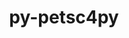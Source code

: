 ---
title: "py-petsc4py"
layout: cache
categories: [package, develop]
meta: {"compilers": ["gcc@=11.4.0", "gcc@=9.4.0", "oneapi@=2024.2.1"], "num_specs": 35, "num_specs_by_stack": {"e4s": 8, "e4s-neoverse-v2": 9, "e4s-neoverse_v1": 4, "e4s-oneapi": 9, "e4s-power": 2, "root": 35}, "oss": ["ubuntu20.04", "ubuntu22.04"], "platforms": ["linux"], "stacks": ["e4s", "e4s-neoverse-v2", "e4s-neoverse_v1", "e4s-oneapi", "e4s-power", "root"], "targets": ["neoverse_v1", "neoverse_v2", "ppc64le", "x86_64_v3"], "versions": ["3.22.2", "3.22.3", "3.22.4"]}
spec_details: [{"compiler": "gcc@=11.4.0", "hash": "2yy7y2itujog7zdan7icze6fg6mdyzkq", "os": "ubuntu22.04", "platform": "linux", "size": "-", "stacks": ["e4s-neoverse-v2", "root"], "target": "neoverse_v2", "variants": ["build_system=python_pip", "+mpi"], "versions": ["3.22.4"]}, {"compiler": "gcc@=11.4.0", "hash": "3dvc77dc43tpxlumi3ax6nhb4c7vjf7g", "os": "ubuntu22.04", "platform": "linux", "size": "-", "stacks": ["e4s-neoverse_v1", "root"], "target": "neoverse_v1", "variants": ["build_system=python_pip", "+mpi"], "versions": ["3.22.2"]}, {"compiler": "gcc@=11.4.0", "hash": "43nirykqnsg2i7qaznq25f4yazr7aoyr", "os": "ubuntu22.04", "platform": "linux", "size": "-", "stacks": ["e4s-neoverse-v2", "root"], "target": "neoverse_v2", "variants": ["build_system=python_pip", "+mpi"], "versions": ["3.22.3"]}, {"compiler": "oneapi@=2024.2.1", "hash": "4grw3tjp63wz3ixqd2ki4erfwgf63gyi", "os": "ubuntu22.04", "platform": "linux", "size": "-", "stacks": ["e4s-oneapi", "root"], "target": "x86_64_v3", "variants": ["build_system=python_pip", "+mpi"], "versions": ["3.22.3"]}, {"compiler": "gcc@=11.4.0", "hash": "4tc2mc624cgjl6p4nvoex6ow2vh47uj3", "os": "ubuntu22.04", "platform": "linux", "size": "-", "stacks": ["e4s-neoverse-v2", "root"], "target": "neoverse_v2", "variants": ["build_system=python_pip", "+mpi"], "versions": ["3.22.3"]}, {"compiler": "gcc@=11.4.0", "hash": "5s2gwrd4tzrc4x266new66uakdf64ojw", "os": "ubuntu22.04", "platform": "linux", "size": "-", "stacks": ["e4s", "root"], "target": "x86_64_v3", "variants": ["build_system=python_pip", "+mpi"], "versions": ["3.22.4"]}, {"compiler": "gcc@=11.4.0", "hash": "6t2cqki6hm4ahux3co3qrulvd3emtjg2", "os": "ubuntu22.04", "platform": "linux", "size": "-", "stacks": ["e4s-neoverse-v2", "root"], "target": "neoverse_v2", "variants": ["build_system=python_pip", "+mpi"], "versions": ["3.22.4"]}, {"compiler": "gcc@=11.4.0", "hash": "77h3xtf33ejuhlrawfoexg6rwzh6nmnq", "os": "ubuntu22.04", "platform": "linux", "size": "-", "stacks": ["e4s-neoverse-v2", "root"], "target": "neoverse_v2", "variants": ["build_system=python_pip", "+mpi"], "versions": ["3.22.4"]}, {"compiler": "oneapi@=2024.2.1", "hash": "ajxrnner5tvowgwx7bkg4spnqi5kr3kg", "os": "ubuntu22.04", "platform": "linux", "size": "-", "stacks": ["e4s-oneapi", "root"], "target": "x86_64_v3", "variants": ["build_system=python_pip", "+mpi"], "versions": ["3.22.4"]}, {"compiler": "gcc@=11.4.0", "hash": "ccqeix27fmn2e3p5sihgg2ltz4hfdwge", "os": "ubuntu22.04", "platform": "linux", "size": "-", "stacks": ["e4s-neoverse-v2", "root"], "target": "neoverse_v2", "variants": ["build_system=python_pip", "+mpi"], "versions": ["3.22.3"]}, {"compiler": "gcc@=11.4.0", "hash": "cvypjfhtzpozpmtl3t3rwolls6vvmji5", "os": "ubuntu22.04", "platform": "linux", "size": "-", "stacks": ["e4s", "root"], "target": "x86_64_v3", "variants": ["build_system=python_pip", "+mpi"], "versions": ["3.22.4"]}, {"compiler": "oneapi@=2024.2.1", "hash": "cz6o3tgwxpopgu36ulwutnuonmohns32", "os": "ubuntu22.04", "platform": "linux", "size": "-", "stacks": ["e4s-oneapi", "root"], "target": "x86_64_v3", "variants": ["build_system=python_pip", "+mpi"], "versions": ["3.22.4"]}, {"compiler": "gcc@=11.4.0", "hash": "e7cxfnzuqwdn25dboykhnheu3zfvlpse", "os": "ubuntu22.04", "platform": "linux", "size": "-", "stacks": ["e4s", "root"], "target": "x86_64_v3", "variants": ["build_system=python_pip", "+mpi"], "versions": ["3.22.3"]}, {"compiler": "gcc@=9.4.0", "hash": "fso6s2yimstr7e6hi4ovss23efbu5gus", "os": "ubuntu20.04", "platform": "linux", "size": "-", "stacks": ["e4s-power", "root"], "target": "ppc64le", "variants": ["build_system=python_pip", "+mpi"], "versions": ["3.22.2"]}, {"compiler": "oneapi@=2024.2.1", "hash": "g2y2em77ebougqxu42gife7zbob4bzbq", "os": "ubuntu22.04", "platform": "linux", "size": "-", "stacks": ["e4s-oneapi", "root"], "target": "x86_64_v3", "variants": ["build_system=python_pip", "+mpi"], "versions": ["3.22.3"]}, {"compiler": "gcc@=11.4.0", "hash": "h3abcvhkxt2gxf27dtblvqx77fn5wkfv", "os": "ubuntu22.04", "platform": "linux", "size": "-", "stacks": ["e4s", "root"], "target": "x86_64_v3", "variants": ["build_system=python_pip", "+mpi"], "versions": ["3.22.4"]}, {"compiler": "gcc@=11.4.0", "hash": "il5cuzgm7fdiyujdyax7inejwazfrcx6", "os": "ubuntu22.04", "platform": "linux", "size": "-", "stacks": ["e4s-neoverse_v1", "root"], "target": "neoverse_v1", "variants": ["build_system=python_pip", "+mpi"], "versions": ["3.22.2"]}, {"compiler": "oneapi@=2024.2.1", "hash": "j2dh55rz2gspd2b7pseuyigueho22fan", "os": "ubuntu22.04", "platform": "linux", "size": "-", "stacks": ["root"], "target": "x86_64_v3", "variants": ["build_system=python_pip", "+mpi"], "versions": ["3.22.4"]}, {"compiler": "gcc@=11.4.0", "hash": "k7kmyfrfcy7owxd352onlc3cwayfvp3s", "os": "ubuntu22.04", "platform": "linux", "size": "-", "stacks": ["e4s", "root"], "target": "x86_64_v3", "variants": ["build_system=python_pip", "+mpi"], "versions": ["3.22.3"]}, {"compiler": "gcc@=11.4.0", "hash": "m2czopnxu6gsl7ranpyqrrwww4zr24ru", "os": "ubuntu22.04", "platform": "linux", "size": "-", "stacks": ["e4s-neoverse-v2", "root"], "target": "neoverse_v2", "variants": ["build_system=python_pip", "+mpi"], "versions": ["3.22.4"]}, {"compiler": "gcc@=11.4.0", "hash": "mkaowrt2u6gu42nyolkamn5mfk6ym4kb", "os": "ubuntu22.04", "platform": "linux", "size": "-", "stacks": ["e4s", "root"], "target": "x86_64_v3", "variants": ["build_system=python_pip", "+mpi"], "versions": ["3.22.3"]}, {"compiler": "gcc@=11.4.0", "hash": "n7buwyllvj5o5it4ka6hxgd5tvllrgsd", "os": "ubuntu22.04", "platform": "linux", "size": "-", "stacks": ["e4s-neoverse_v1", "root"], "target": "neoverse_v1", "variants": ["build_system=python_pip", "+mpi"], "versions": ["3.22.2"]}, {"compiler": "oneapi@=2024.2.1", "hash": "oucsbwk5nltzbgat6j5vwydgbhjn2uvq", "os": "ubuntu22.04", "platform": "linux", "size": "-", "stacks": ["e4s-oneapi", "root"], "target": "x86_64_v3", "variants": ["build_system=python_pip", "+mpi"], "versions": ["3.22.3"]}, {"compiler": "gcc@=11.4.0", "hash": "pj3iwy2u2ci6d4g67zlkopxinjc3y6t6", "os": "ubuntu22.04", "platform": "linux", "size": "-", "stacks": ["e4s", "root"], "target": "x86_64_v3", "variants": ["build_system=python_pip", "+mpi"], "versions": ["3.22.4"]}, {"compiler": "gcc@=11.4.0", "hash": "sjgiqpttorcz5libz33us5ocaykylc7y", "os": "ubuntu22.04", "platform": "linux", "size": "-", "stacks": ["e4s-neoverse-v2", "root"], "target": "neoverse_v2", "variants": ["build_system=python_pip", "+mpi"], "versions": ["3.22.4"]}, {"compiler": "gcc@=11.4.0", "hash": "sjhjhlaecnf27ndyistw5woiqeysid3h", "os": "ubuntu22.04", "platform": "linux", "size": "-", "stacks": ["e4s", "root"], "target": "x86_64_v3", "variants": ["build_system=python_pip", "+mpi"], "versions": ["3.22.4"]}, {"compiler": "gcc@=9.4.0", "hash": "uvhtd4znr7nztsaacjzvtoql4245kljs", "os": "ubuntu20.04", "platform": "linux", "size": "-", "stacks": ["e4s-power", "root"], "target": "ppc64le", "variants": ["build_system=python_pip", "+mpi"], "versions": ["3.22.2"]}, {"compiler": "gcc@=11.4.0", "hash": "vhd7dc2taggme7j72qnulus5zfkh4qhg", "os": "ubuntu22.04", "platform": "linux", "size": "-", "stacks": ["e4s-neoverse_v1", "root"], "target": "neoverse_v1", "variants": ["build_system=python_pip", "+mpi"], "versions": ["3.22.2"]}, {"compiler": "gcc@=11.4.0", "hash": "wd6o6fajeedivhpb2smb5urkol7qybdi", "os": "ubuntu22.04", "platform": "linux", "size": "-", "stacks": ["e4s-neoverse-v2", "root"], "target": "neoverse_v2", "variants": ["build_system=python_pip", "+mpi"], "versions": ["3.22.4"]}, {"compiler": "oneapi@=2024.2.1", "hash": "wxtzdzoiomabonnb4mco2lvst7vifm7i", "os": "ubuntu22.04", "platform": "linux", "size": "-", "stacks": ["e4s-oneapi", "root"], "target": "x86_64_v3", "variants": ["build_system=python_pip", "+mpi"], "versions": ["3.22.4"]}, {"compiler": "oneapi@=2024.2.1", "hash": "xgcxlr4bur45bngfukgniq4g5vcfuqov", "os": "ubuntu22.04", "platform": "linux", "size": "-", "stacks": ["e4s-oneapi", "root"], "target": "x86_64_v3", "variants": ["build_system=python_pip", "+mpi"], "versions": ["3.22.4"]}, {"compiler": "oneapi@=2024.2.1", "hash": "xthp7w2h73wbzfjxxqltirx436ha2tso", "os": "ubuntu22.04", "platform": "linux", "size": "-", "stacks": ["e4s-oneapi", "root"], "target": "x86_64_v3", "variants": ["build_system=python_pip", "+mpi"], "versions": ["3.22.4"]}, {"compiler": "gcc@=11.4.0", "hash": "xx7p242pnjhum3i2d2je7xi23zu7n26x", "os": "ubuntu22.04", "platform": "linux", "size": "-", "stacks": ["root"], "target": "neoverse_v2", "variants": ["build_system=python_pip", "+mpi"], "versions": ["3.22.4"]}, {"compiler": "gcc@=11.4.0", "hash": "ytd6dg3ghyq4jqjuj7sudb3et6t6kcal", "os": "ubuntu22.04", "platform": "linux", "size": "-", "stacks": ["root"], "target": "x86_64_v3", "variants": ["build_system=python_pip", "+mpi"], "versions": ["3.22.4"]}, {"compiler": "oneapi@=2024.2.1", "hash": "yzs7ij6ejbxoxsybl7gmoj7br7cwwnon", "os": "ubuntu22.04", "platform": "linux", "size": "-", "stacks": ["e4s-oneapi", "root"], "target": "x86_64_v3", "variants": ["build_system=python_pip", "+mpi"], "versions": ["3.22.4"]}]
---